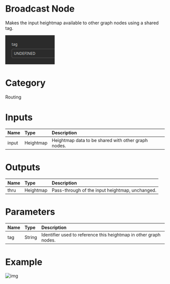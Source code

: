 
Broadcast Node
==============


Makes the input heightmap available to other graph nodes using a shared tag.



![img](../../images/nodes/Broadcast_settings.png)


# Category


Routing
# Inputs

|Name|Type|Description|
| :--- | :--- | :--- |
|input|Heightmap|Heightmap data to be shared with other graph nodes.|

# Outputs

|Name|Type|Description|
| :--- | :--- | :--- |
|thru|Heightmap|Pass-through of the input heightmap, unchanged.|

# Parameters

|Name|Type|Description|
| :--- | :--- | :--- |
|tag|String|Identifier used to reference this heightmap in other graph nodes.|

# Example


![img](../../images/nodes/Broadcast.png)


